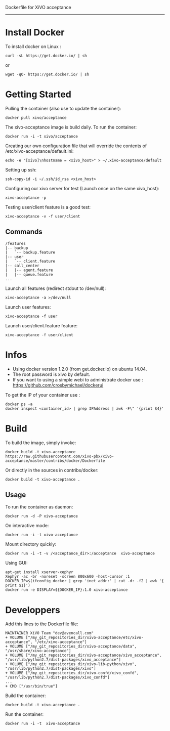 Dockerfile for XiVO acceptance
******************************

Install Docker
==============

To install docker on Linux :

    curl -sL https://get.docker.io/ | sh
 
 or
 
    wget -qO- https://get.docker.io/ | sh


Getting Started
===============

Pulling the container (also use to update the container):

    docker pull xivo/acceptance

The xivo-acceptance image is build daily. To run the container:

    docker run -i -t xivo/acceptance

Creating our own configuration file that will override the contents of /etc/xivo-acceptance/default.ini:

    echo -e "[xivo]\nhostname = <xivo_host>" > ~/.xivo-acceptance/default

Setting up ssh:

    ssh-copy-id -i ~/.ssh/id_rsa <xivo_host>

Configuring our xivo server for test (Launch once on the same xivo_host):

    xivo-acceptance -p

Testing user/client feature is a good test:

    xivo-acceptance -v -f user/client

Commands
--------

    /features
    |-- backup
    |   `-- backup.feature
    |-- user
    |   `-- client.feature
    |-- call_center
    |   |-- agent.feature
    |   |-- queue.feature
    ...

Launch all features (redirect stdout to /dev/null):

    xivo-acceptance -a >/dev/null

Launch user features:

    xivo-acceptance -f user

Launch user/client.feature feature:

    xivo-acceptance -f user/client


Infos
=====

- Using docker version 1.2.0 (from get.docker.io) on ubuntu 14.04.
- The root password is xivo by default.
- If you want to using a simple webi to administrate docker use : https://github.com/crosbymichael/dockerui

To get the IP of your container use :

    docker ps -a
    docker inspect <container_id> | grep IPAddress | awk -F\" '{print $4}'


Build
=====

To build the image, simply invoke:

    docker build -t xivo-acceptance https://raw.githubusercontent.com/xivo-pbx/xivo-acceptance/master/contribs/docker/Dockerfile

Or directly in the sources in contribs/docker:

    docker build -t xivo-acceptance .


Usage
-----

To run the container as daemon:

    docker run -d -P xivo-acceptance

On interactive mode:

    docker run -i -t xivo-acceptance

Mount directory quickly:

    docker run -i -t -v /<acceptance_dir>:/acceptance  xivo-acceptance

Using GUI:

    apt-get install xserver-xephyr
    Xephyr -ac -br -noreset -screen 800x600 -host-cursor :1
    DOCKER_IP=$(ifconfig docker | grep 'inet addr:' | cut -d: -f2 | awk '{ print $1}')
    docker run -e DISPLAY=${DOCKER_IP}:1.0 xivo-acceptance


Developpers
===========

Add this lines to the Dockerfile file:

    MAINTAINER XiVO Team "dev@avencall.com"
    + VOLUME ["/my_git_repositories_dir/xivo-acceptance/etc/xivo-acceptance", "/etc/xivo-acceptance"]
    + VOLUME ["/my_git_repositories_dir/xivo-acceptance/data", "/usr/share/xivo-acceptance"]
    + VOLUME ["/my_git_repositories_dir/xivo-acceptance/xivo_acceptance", "/usr/lib/python2.7/dist-packages/xivo_acceptance"]
    + VOLUME ["/my_git_repositories_dir/xivo-lib-python/xivo", "/usr/lib/python2.7/dist-packages/xivo"]
    + VOLUME ["/my_git_repositories_dir/xivo-confd/xivo_confd", "/usr/lib/python2.7/dist-packages/xivo_confd"]
    ...
    + CMD ["/usr/bin/true"]

Build the container:

    docker build -t xivo-acceptance .

Run the container:

    docker run -i -t  xivo-acceptance
